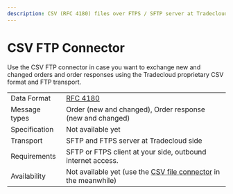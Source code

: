 ```yaml
---
description: CSV (RFC 4180) files over FTPS / SFTP server at Tradecloud side
---
```


# CSV FTP Connector

Use the CSV FTP connector in case you want to exchange new and changed orders and order responses  using the Tradecloud proprietary CSV format and FTP transport.

|  |  |
| :--- | :--- |
| Data Format | [RFC 4180](https://tools.ietf.org/html/rfc4180) |
| Message types | Order \(new and changed\), Order response \(new and changed\) |
| Specification | Not available yet |
| Transport | SFTP and FTPS server at Tradecloud side |
| Requirements | SFTP or FTPS client at your side, outbound internet access. |
| Availability | Not available yet \(use the [CSV file connector](https://docs.tradecloud1.com/connectors/cvs-file-connector) in the meanwhile\) |

